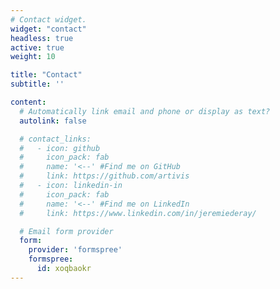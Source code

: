 ```yaml
---
# Contact widget.
widget: "contact"
headless: true
active: true
weight: 10

title: "Contact"
subtitle: ''

content:
  # Automatically link email and phone or display as text?
  autolink: false

  # contact_links:
  #   - icon: github
  #     icon_pack: fab
  #     name: '<--' #Find me on GitHub
  #     link: https://github.com/artivis
  #   - icon: linkedin-in
  #     icon_pack: fab
  #     name: '<--' #Find me on LinkedIn
  #     link: https://www.linkedin.com/in/jeremiederay/

  # Email form provider
  form:
    provider: 'formspree'
    formspree:
      id: xoqbaokr
---
```

